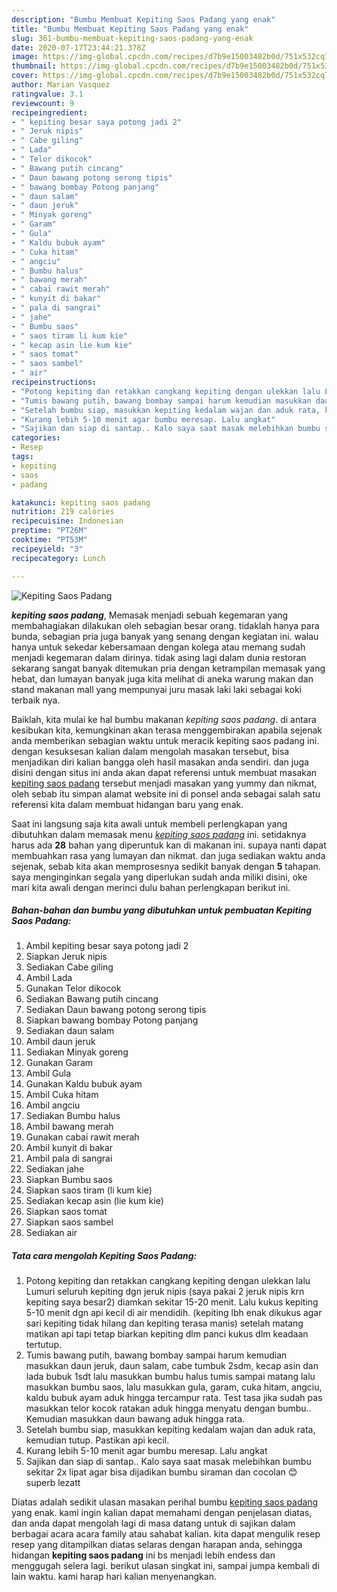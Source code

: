 ```yaml
---
description: "Bumbu Membuat Kepiting Saos Padang yang enak"
title: "Bumbu Membuat Kepiting Saos Padang yang enak"
slug: 361-bumbu-membuat-kepiting-saos-padang-yang-enak
date: 2020-07-17T23:44:21.378Z
image: https://img-global.cpcdn.com/recipes/d7b9e15003482b0d/751x532cq70/kepiting-saos-padang-foto-resep-utama.jpg
thumbnail: https://img-global.cpcdn.com/recipes/d7b9e15003482b0d/751x532cq70/kepiting-saos-padang-foto-resep-utama.jpg
cover: https://img-global.cpcdn.com/recipes/d7b9e15003482b0d/751x532cq70/kepiting-saos-padang-foto-resep-utama.jpg
author: Marian Vasquez
ratingvalue: 3.1
reviewcount: 9
recipeingredient:
- " kepiting besar saya potong jadi 2"
- " Jeruk nipis"
- " Cabe giling"
- " Lada"
- " Telor dikocok"
- " Bawang putih cincang"
- " Daun bawang potong serong tipis"
- " bawang bombay Potong panjang"
- " daun salam"
- " daun jeruk"
- " Minyak goreng"
- " Garam"
- " Gula"
- " Kaldu bubuk ayam"
- " Cuka hitam"
- " angciu"
- " Bumbu halus"
- " bawang merah"
- " cabai rawit merah"
- " kunyit di bakar"
- " pala di sangrai"
- " jahe"
- " Bumbu saos"
- " saos tiram li kum kie"
- " kecap asin lie kum kie"
- " saos tomat"
- " saos sambel"
- " air"
recipeinstructions:
- "Potong kepiting dan retakkan cangkang kepiting dengan ulekkan lalu Lumuri seluruh kepiting dgn jeruk nipis (saya pakai 2 jeruk nipis krn kepiting saya besar2) diamkan sekitar 15-20 menit. Lalu kukus kepiting 5-10 menit dgn api kecil di air mendidih. (kepiting lbh enak dikukus agar sari kepiting tidak hilang dan kepiting terasa manis) setelah matang matikan api tapi tetap biarkan kepiting dlm panci kukus dlm keadaan tertutup."
- "Tumis bawang putih, bawang bombay sampai harum kemudian masukkan daun jeruk, daun salam, cabe tumbuk 2sdm, kecap asin dan lada bubuk 1sdt lalu masukkan bumbu halus tumis sampai matang lalu masukkan bumbu saos, lalu masukkan gula, garam, cuka hitam, angciu, kaldu bubuk ayam aduk hingga tercampur rata. Test tasa jika sudah pas masukkan telor kocok ratakan aduk hingga menyatu dengan bumbu.. Kemudian masukkan daun bawang aduk hingga rata."
- "Setelah bumbu siap, masukkan kepiting kedalam wajan dan aduk rata, kemudian tutup. Pastikan api kecil."
- "Kurang lebih 5-10 menit agar bumbu meresap. Lalu angkat"
- "Sajikan dan siap di santap.. Kalo saya saat masak melebihkan bumbu sekitar 2x lipat agar bisa dijadikan bumbu siraman dan cocolan 😊 superb lezatt"
categories:
- Resep
tags:
- kepiting
- saos
- padang

katakunci: kepiting saos padang 
nutrition: 219 calories
recipecuisine: Indonesian
preptime: "PT26M"
cooktime: "PT53M"
recipeyield: "3"
recipecategory: Lunch

---
```



![Kepiting Saos Padang](https://img-global.cpcdn.com/recipes/d7b9e15003482b0d/751x532cq70/kepiting-saos-padang-foto-resep-utama.jpg)

<b><i>kepiting saos padang</i></b>, Memasak menjadi sebuah kegemaran yang membahagiakan dilakukan oleh sebagian besar orang. tidaklah hanya para bunda, sebagian pria juga banyak yang senang dengan kegiatan ini. walau hanya untuk sekedar kebersamaan dengan kolega atau memang sudah menjadi kegemaran dalam dirinya. tidak asing lagi dalam dunia restoran sekarang sangat banyak ditemukan pria dengan ketrampilan memasak yang hebat, dan lumayan banyak juga kita melihat di aneka warung makan dan stand makanan mall yang mempunyai juru masak laki laki sebagai koki terbaik nya.



Baiklah, kita mulai ke hal bumbu makanan <i>kepiting saos padang</i>. di antara kesibukan kita, kemungkinan akan terasa menggembirakan apabila sejenak anda memberikan sebagian waktu untuk meracik kepiting saos padang ini. dengan kesuksesan kalian dalam mengolah masakan tersebut, bisa menjadikan diri kalian bangga oleh hasil masakan anda sendiri. dan juga disini dengan situs ini anda akan dapat referensi untuk membuat masakan <u>kepiting saos padang</u> tersebut menjadi masakan yang yummy dan nikmat, oleh sebab itu simpan alamat website ini di ponsel anda sebagai salah satu referensi kita dalam membuat hidangan baru yang enak.


Saat ini langsung saja kita awali untuk membeli perlengkapan yang dibutuhkan dalam memasak menu <u><i>kepiting saos padang</i></u> ini. setidaknya harus ada <b>28</b> bahan yang diperuntuk kan di makanan ini. supaya nanti dapat membuahkan rasa yang lumayan dan nikmat. dan juga sediakan waktu anda sejenak, sebab kita akan memprosesnya sedikit banyak dengan <b>5</b> tahapan. saya menginginkan segala yang diperlukan sudah anda miliki disini, oke mari kita awali dengan merinci dulu bahan perlengkapan berikut ini.

<!--inarticleads1-->

##### Bahan-bahan dan bumbu yang dibutuhkan untuk pembuatan Kepiting Saos Padang:

1. Ambil  kepiting besar saya potong jadi 2
1. Siapkan  Jeruk nipis
1. Sediakan  Cabe giling
1. Ambil  Lada
1. Gunakan  Telor dikocok
1. Sediakan  Bawang putih cincang
1. Sediakan  Daun bawang potong serong tipis
1. Siapkan  bawang bombay Potong panjang
1. Sediakan  daun salam
1. Ambil  daun jeruk
1. Sediakan  Minyak goreng
1. Gunakan  Garam
1. Ambil  Gula
1. Gunakan  Kaldu bubuk ayam
1. Ambil  Cuka hitam
1. Ambil  angciu
1. Sediakan  Bumbu halus
1. Ambil  bawang merah
1. Gunakan  cabai rawit merah
1. Ambil  kunyit di bakar
1. Ambil  pala di sangrai
1. Sediakan  jahe
1. Siapkan  Bumbu saos
1. Siapkan  saos tiram (li kum kie)
1. Sediakan  kecap asin (lie kum kie)
1. Siapkan  saos tomat
1. Siapkan  saos sambel
1. Sediakan  air




<!--inarticleads2-->

##### Tata cara mengolah Kepiting Saos Padang:

1. Potong kepiting dan retakkan cangkang kepiting dengan ulekkan lalu Lumuri seluruh kepiting dgn jeruk nipis (saya pakai 2 jeruk nipis krn kepiting saya besar2) diamkan sekitar 15-20 menit. Lalu kukus kepiting 5-10 menit dgn api kecil di air mendidih. (kepiting lbh enak dikukus agar sari kepiting tidak hilang dan kepiting terasa manis) setelah matang matikan api tapi tetap biarkan kepiting dlm panci kukus dlm keadaan tertutup.
1. Tumis bawang putih, bawang bombay sampai harum kemudian masukkan daun jeruk, daun salam, cabe tumbuk 2sdm, kecap asin dan lada bubuk 1sdt lalu masukkan bumbu halus tumis sampai matang lalu masukkan bumbu saos, lalu masukkan gula, garam, cuka hitam, angciu, kaldu bubuk ayam aduk hingga tercampur rata. Test tasa jika sudah pas masukkan telor kocok ratakan aduk hingga menyatu dengan bumbu.. Kemudian masukkan daun bawang aduk hingga rata.
1. Setelah bumbu siap, masukkan kepiting kedalam wajan dan aduk rata, kemudian tutup. Pastikan api kecil.
1. Kurang lebih 5-10 menit agar bumbu meresap. Lalu angkat
1. Sajikan dan siap di santap.. Kalo saya saat masak melebihkan bumbu sekitar 2x lipat agar bisa dijadikan bumbu siraman dan cocolan 😊 superb lezatt




Diatas adalah sedikit ulasan masakan perihal bumbu <u>kepiting saos padang</u> yang enak. kami ingin kalian dapat memahami dengan penjelasan diatas, dan anda dapat mengolah lagi di masa datang untuk di sajikan dalam berbagai acara acara family atau sahabat kalian. kita dapat mengulik resep resep yang ditampilkan diatas selaras dengan harapan anda, sehingga hidangan <b>kepiting saos padang</b> ini bs menjadi lebih endess dan menggugah selera lagi. berikut ulasan singkat ini, sampai jumpa kembali di lain waktu. kami harap hari kalian menyenangkan.
